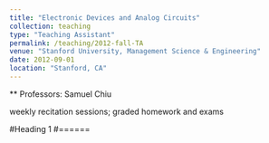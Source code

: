 ```yaml
---
title: "Electronic Devices and Analog Circuits"
collection: teaching
type: "Teaching Assistant"
permalink: /teaching/2012-fall-TA
venue: "Stanford University, Management Science & Engineering"
date: 2012-09-01
location: "Stanford, CA"
---
```


** Professors: Samuel Chiu

weekly recitation sessions; graded homework and exams

#Heading 1
#======

